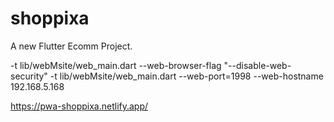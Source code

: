 # shoppixa

A new Flutter Ecomm Project.



-t lib/webMsite/web_main.dart --web-browser-flag "--disable-web-security"
-t lib/webMsite/web_main.dart --web-port=1998 --web-hostname 192.168.5.168


https://pwa-shoppixa.netlify.app/